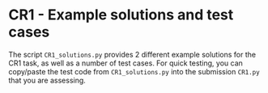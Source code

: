 # CR1 - Example solutions and test cases

The script `CR1_solutions.py` provides 2 different example solutions for the CR1 task, as well as a number of test cases. For quick testing, you can copy/paste the test code from `CR1_solutions.py` into the submission `CR1.py` that you are assessing.
